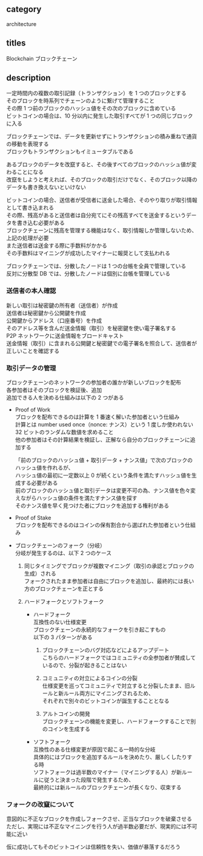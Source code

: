 ## category

architecture

## titles

Blockchain
ブロックチェーン

## description

一定時間内の複数の取引記録（トランザクション）を 1 つのブロックとする  
そのブロックを時系列でチェーンのように繋げて管理すること  
その際 1 つ前のブロックのハッシュ値をその次のブロックに含めている  
ビットコインの場合は、10 分以内に発生した取引すべてが 1 つの同じブロックに入る

ブロックチェーンでは、データを更新せずにトランザクションの積み重ねで通貨の移動を表現する  
ブロックもトランザクションもイミュータブルである

あるブロックのデータを改竄すると、その後すべてのブロックのハッシュ値が変わることになる  
改竄をしようと考えれば、そのブロックの取引だけでなく、そのブロック以降のデータも書き換えないといけない

ビットコインの場合、送信者が受信者に送金した場合、そのやり取りが取引情報として書き込まれる  
その際、残高があると送信者は自分宛てにその残高すべてを送金するというデータを書き込む必要がある  
ブロックチェーンに残高を管理する機能はなく、取引情報しか管理しないため、上記の処理が必要  
また送信者は送金する際に手数料がかかる  
その手数料はマイニングが成功したマイナーに報奨として支払われる

ブロックチェーンでは、分散したノードは 1 つの台帳を全員で管理している  
反対に分散型 DB では、分散したノードは個別に台帳を管理している

### 送信者の本人確認

新しい取引は秘密鍵の所有者（送信者）が作成  
送信者は秘密鍵から公開鍵を作成  
公開鍵からアドレス（口座番号）を作成  
そのアドレス等を含んだ送金情報（取引）を秘密鍵を使い電子署名する  
P2P ネットワークに送金情報をブロードキャスト  
送金情報（取引）に含まれる公開鍵と秘密鍵での電子署名を照合して、送信者が正しいことを確認する

### 取引データの管理

ブロックチェーンのネットワークの参加者の誰かが新しいブロックを配布  
各参加者はそのブロックを検証後、追加  
追加できる人を決める仕組みは以下の 2 つがある

- Proof of Work  
  ブロックを配布できるのは計算を 1 番速く解いた参加者という仕組み  
  計算とは number used once（nonce: ナンス）という 1 度しか使われない 32 ビットのランダムな数値を求めること  
  他の参加者はその計算結果を検証し、正解なら自分のブロックチェーンに追加する

  「前のブロックのハッシュ値 + 取引データ + ナンス値」で次のブロックのハッシュ値を作れるが、  
  ハッシュ値の最初に一定数以上 0 が続くという条件を満たすハッシュ値を生成する必要がある  
  前のブロックのハッシュ値と取引データは変更不可の為、ナンス値を色々変えながらハッシュ値の条件を満たすナンス値を探す  
  そのナンス値を早く見つけた者にブロックを追加する権利がある

- Proof of Stake  
  ブロックを配布できるのはコインの保有割合から選ばれた参加者という仕組み

- ブロックチェーンのフォーク（分岐）  
   分岐が発生するのは、以下 2 つのケース

  1.  同じタイミングでブロックが複数マイニング（取引の承認とブロックの生成）される  
      フォークされたまま参加者は自由にブロックを追加し、最終的には長い方のブロックチェーンを正とする

  1.  ハードフォークとソフトフォーク

      - ハードフォーク  
        互換性のない仕様変更  
        ブロックチェーンの永続的なフォークを引き起こすもの  
        以下の 3 パターンがある

        1.  ブロックチェーンのバグ対応などによるアップデート  
            こちらのハードフォークではコミュニティの全参加者が賛成しているので、分裂が起きることはない

        1.  コミュニティの対立によるコインの分裂  
            仕様変更を巡ってコミュニティで対立すると分裂したまま、旧ルールと新ルール両方にマイニングされるため、  
            それぞれで別々のビットコインが誕生することとなる

        1.  アルトコインの開発  
            ブロックチェーンの機能を変更し、ハードフォークすることで別のコインを生成する

      - ソフトフォーク  
        互換性のある仕様変更が原因で起こる一時的な分岐  
        具体的にはブロックを追加するルールを決めたり、厳しくしたりする時  
        ソフトフォークは過半数のマイナー（マイニングする人）が新ルールに従うと決まった段階で発生するため、  
        最終的には新ルールのブロックチェーンが長くなり、収束する

### フォークの改竄について

意図的に不正なブロックを作成しフォークさせ、正当なブロックを破棄させる  
ただし、実現には不正なマイニングを行う人が過半数必要だが、現実的には不可能に近い

仮に成功してもそのビットコインは信頼性を失い、価値が暴落するだろう

